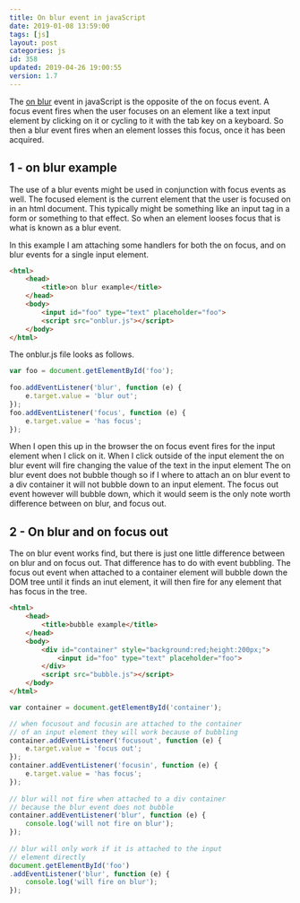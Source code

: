 ```yaml
---
title: On blur event in javaScript
date: 2019-01-08 13:59:00
tags: [js]
layout: post
categories: js
id: 358
updated: 2019-04-26 19:00:55
version: 1.7
---
```


The [on blur](https://developer.mozilla.org/en-US/docs/Web/API/GlobalEventHandlers/onblur) event in javaScript is the opposite of the on focus event. A focus event fires when the user focuses on an element like a text input element by clicking on it or cycling to it with the tab key on a keyboard. So then a blur event fires when an element losses this focus, once it has been acquired.

<!-- more -->

## 1 - on blur example

The use of a blur events might be used in conjunction with focus events as well. The focused element is the current element that the user is focused on in an html document. This typically might be something like an input tag in a form or something to that effect. So when an element looses focus that is what is known as a blur event.

In this example I am attaching some handlers for both the on focus, and on blur events for a single input element.

```html
<html>
    <head>
        <title>on blur example</title>
    </head>
    <body>
        <input id="foo" type="text" placeholder="foo">
        <script src="onblur.js"></script>
    </body>
</html>
```

The onblur.js file looks as follows.

```js
var foo = document.getElementById('foo');
 
foo.addEventListener('blur', function (e) {
    e.target.value = 'blur out';
});
foo.addEventListener('focus', function (e) {
    e.target.value = 'has focus';
});
```

When I open this up in the browser the on focus event fires for the input element when I click on it. When I click outside of the input element the on blur event will fire changing the value of the text in the input element  The on blur event does not bubble though so if I where to attach an on blur event to a div container it will not bubble down to an input element. The focus out event however will bubble down, which it would seem is the only note worth difference between on blur, and focus out.

## 2 - On blur and on focus out

The on blur event works find, but there is just one little difference between on blur and on focus out. That difference has to do with event bubbling. The focus out event when attached to a container element will bubble down the DOM tree until it finds an inut element, it will then fire for any element that has focus in the tree.

```html
<html>
    <head>
        <title>bubble example</title>
    </head>
    <body>
        <div id="container" style="background:red;height:200px;">
            <input id="foo" type="text" placeholder="foo">
        </div>
        <script src="bubble.js"></script>
    </body>
</html>
```

```js
var container = document.getElementById('container');

// when focusout and focusin are attached to the container
// of an input element they will work because of bubbling
container.addEventListener('focusout', function (e) {
    e.target.value = 'focus out';
});
container.addEventListener('focusin', function (e) {
    e.target.value = 'has focus';
});
 
// blur will not fire when attached to a div container
// because the blur event does not bubble
container.addEventListener('blur', function (e) {
    console.log('will not fire on blur');
});
 
// blur will only work if it is attached to the input
// element directly
document.getElementById('foo')
.addEventListener('blur', function (e) {
    console.log('will fire on blur');
});
```